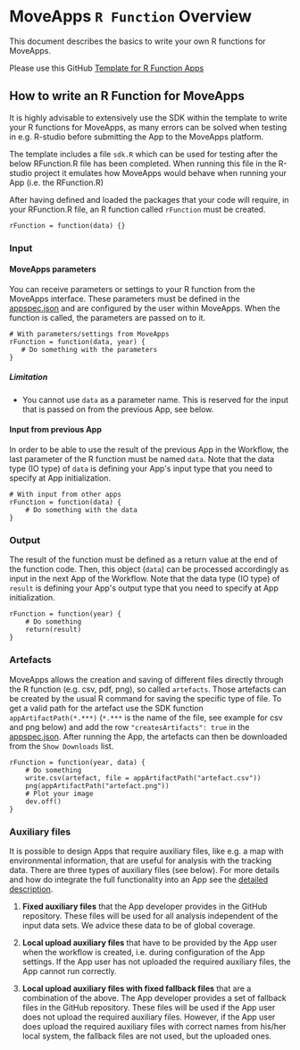 # MoveApps `R Function` Overview
This document describes the basics to write your own R functions for MoveApps.

Please use this GitHub [Template for R Function Apps](https://github.com/movestore/Template_R_Function_App ':ignore')

## How to write an R Function for MoveApps
It is highly advisable to extensively use the SDK within the template to write your R functions for MoveApps, as many errors can be solved when testing in e.g. R-studio before submitting the App to the MoveApps platform.

The template includes a file `sdk.R` which can be used for testing after the below RFunction.R file has been completed. When running this file in the R-studio project it emulates how MoveApps would behave when running your App (i.e. the RFunction.R)


After having defined and loaded the packages that your code will require, in your RFunction.R file, an R function called `rFunction` must be created.
```
rFunction = function(data) {}
```

### Input
#### MoveApps parameters
You can receive parameters or settings to your R function from the MoveApps interface. These parameters must be defined in the [appspec.json](de/appspec.md) and are configured by the user within MoveApps. When the function is called, the parameters are passed on to it.
```
# With parameters/settings from MoveApps 
rFunction = function(data, year) {
   # Do something with the parameters
}
```

##### Limitation
- You cannot use  `data` as a parameter name. This is reserved for the input that is passed on from the previous App, see below.


#### Input from previous App
In order to be able to use the result of the previous App in the Workflow, the last parameter of the R function must be named `data`. Note that the data type (IO type) of `data` is defining your App's input type that you need to specify at App initialization.
```
# With input from other apps
rFunction = function(data) {
    # Do something with the data
}
```


### Output
The result of the function must be defined as a return value at the end of the function code. Then, this object (`data`) can be processed accordingly as input in the next App of the Workflow. Note that the data type (IO type) of `result` is defining your App's output type that you need to specify at App initialization.
```
rFunction = function(year) {
    # Do something
    return(result)
}
```

### Artefacts
MoveApps allows the creation and saving of different files directly through the R function (e.g. csv, pdf, png), so called `artefacts`. Those artefacts can be created by the usual R command for saving the specific type of file. To get a valid path for the artefact use the SDK function `appArtifactPath(*.***)` (`*.***` is the name of the file, see example for csv and png below) and add the row `"createsArtifacts": true` in the [appspec.json](appspec.md). After running the App, the artefacts can then be downloaded from the `Show Downloads` list.
```
rFunction = function(year, data) {
    # Do something
    write.csv(artefact, file = appArtifactPath("artefact.csv"))
	png(appArtifactPath("artefact.png"))
	# Plot your image
	dev.off()
}
```

### Auxiliary files

It is possible to design Apps that require auxiliary files, like e.g. a map with environmental information, that are useful for analysis with the tracking data. There are three types of auxiliary files (see below). For more details and how do integrate the full functionality into an App see the [detailed description](auxiliary.md).

 1. **Fixed auxiliary files** that the App developer provides in the GitHub repository. These files will be used for all analysis independent of the input data sets. We advice these data to be of global coverage.

 2. **Local upload auxiliary files** that have to be provided by the App user when the workflow is created, i.e. during configuration of the App settings. If the App user has not uploaded the required auxiliary files, the App cannot run correctly.

 3. **Local upload auxiliary files with fixed fallback files** that are a combination of the above. The App developer provides a set of fallback files in the GitHub repository. These files will be used if the App user does not upload the required auxiliary files. However, if the App user does upload the required auxiliary files with correct names from his/her local system, the fallback files are not used, but the uploaded ones.